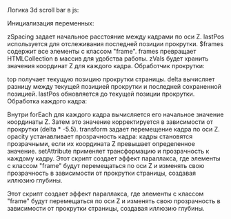 Логика 3d scroll bar в js:

Инициализация переменных:

zSpacing задает начальное расстояние между кадрами по оси Z.
lastPos используется для отслеживания последней позиции прокрутки.
$frames содержит все элементы с классом "frame".
frames превращает HTMLCollection в массив для удобства работы.
zVals будет хранить значения координат Z для каждого кадра.
Обработчик прокрутки:

top получает текущую позицию прокрутки страницы.
delta вычисляет разницу между текущей позицией прокрутки и последней сохраненной позицией.
lastPos обновляется до текущей позиции прокрутки.
Обработка каждого кадра:

Внутри forEach для каждого кадра вычисляется его начальное значение координаты Z.
Затем это значение корректируется в зависимости от прокрутки (delta * -5.5).
transform задает перемещение кадра по оси Z.
opacity устанавливает прозрачность кадра: кадры становятся прозрачными, если их координата Z превышает определенное значение.
setAttribute применяет трансформацию и прозрачность к каждому кадру.
Этот скрипт создает эффект параллакса, где элементы с классом "frame" будут перемещаться по оси Z и изменять свою прозрачность в зависимости от прокрутки страницы, создавая иллюзию глубины.

Этот скрипт создает эффект параллакса, где элементы с классом "frame" будут перемещаться по оси Z и изменять свою прозрачность в зависимости от прокрутки страницы, создавая иллюзию глубины.